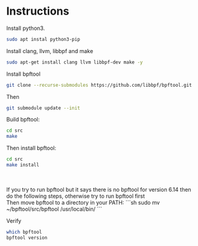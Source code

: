 # Instructions
Install python3.<br/>
```sh
sudo apt instal python3-pip
```

Install clang, llvm, libbpf and make
```sh
sudo apt-get install clang llvm libbpf-dev make -y
```

Install bpftool
```sh
git clone --recurse-submodules https://github.com/libbpf/bpftool.git
```
Then
```sh
git submodule update --init
```
Build bpftool:
```sh
cd src
make
```
Then install bpftool:
```sh
cd src
make install
```
<br/>
<br/>
If you try to run bpftool but it says there is no bpftool for version 6.14 then do the following steps, otherwise try to run bpftool first<br/>
Then move bpftool to a directory in your PATH:
```sh
sudo mv ~/bpftool/src/bpftool /usr/local/bin/
```

Verify
```sh
which bpftool
bpftool version
```
